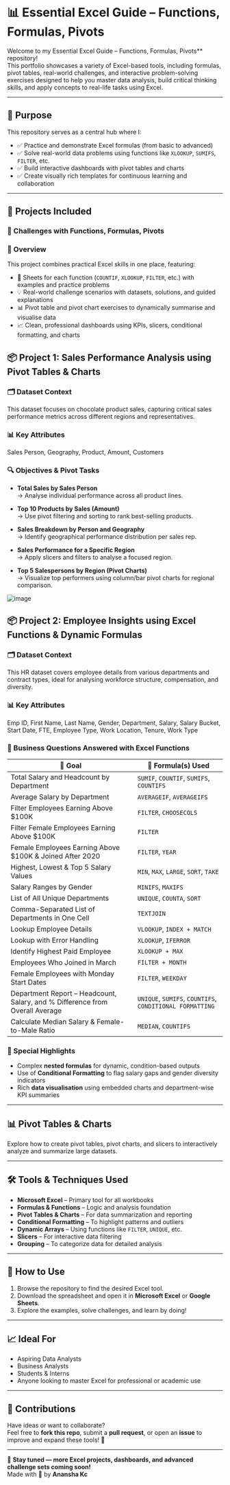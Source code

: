 # 📊 Essential Excel Guide – Functions, Formulas, Pivots

Welcome to my Essential Excel Guide – Functions, Formulas, Pivots** repository!  
This portfolio showcases a variety of Excel-based tools, including formulas, pivot tables, real-world challenges, and interactive problem-solving exercises designed to help you master data analysis, build critical thinking skills, and apply concepts to real-life tasks using Excel.

---

## 🧭 Purpose

This repository serves as a central hub where I:

- ✅ Practice and demonstrate Excel formulas (from basic to advanced)  
- ✅ Solve real-world data problems using functions like `XLOOKUP`, `SUMIFS`, `FILTER`, etc.  
- ✅ Build interactive dashboards with pivot tables and charts  
- ✅ Create visually rich templates for continuous learning and collaboration  

---

## 📁 Projects Included

### 🔹 Challenges with Functions, Formulas, Pivots

### 🎯 Overview  
This project combines practical Excel skills in one place, featuring:

- 📄 Sheets for each function (`COUNTIF`, `XLOOKUP`, `FILTER`, etc.) with examples and practice problems  
- 💡 Real-world challenge scenarios with datasets, solutions, and guided explanations  
- 📊 Pivot table and pivot chart exercises to dynamically summarise and visualise data  
- 📈 Clean, professional dashboards using KPIs, slicers, conditional formatting, and charts  

## 📦 Project 1: Sales Performance Analysis using Pivot Tables & Charts

### 🗂 Dataset Context
This dataset focuses on chocolate product sales, capturing critical sales performance metrics across different regions and representatives.

### 📊 Key Attributes
Sales Person, Geography, Product, Amount, Customers

### 🔍 Objectives & Pivot Tasks

- **Total Sales by Sales Person**  
  → Analyse individual performance across all product lines.

- **Top 10 Products by Sales (Amount)**  
  → Use pivot filtering and sorting to rank best-selling products.

- **Sales Breakdown by Person and Geography**  
  → Identify geographical performance distribution per sales rep.

- **Sales Performance for a Specific Region**  
  → Apply slicers and filters to analyse a focused region.

- **Top 5 Salespersons by Region (Pivot Charts)**  
  → Visualize top performers using column/bar pivot charts for regional comparison.

![image](https://github.com/user-attachments/assets/a49c579d-68cd-40ed-9f2b-0abde4596902)


## 📦 Project 2: Employee Insights using Excel Functions & Dynamic Formulas

### 🗂 Dataset Context
This HR dataset covers employee details from various departments and contract types, ideal for analysing workforce structure, compensation, and diversity.

### 📊 Key Attributes
Emp ID, First Name, Last Name, Gender, Department, Salary, Salary Bucket, Start Date, FTE, Employee Type, Work Location, Tenure, Work Type

### 🎯 Business Questions Answered with Excel Functions

| 🔹 Goal | 🧠 Formula(s) Used |
|--------|---------------------|
| Total Salary and Headcount by Department | `SUMIF`, `COUNTIF`, `SUMIFS`, `COUNTIFS` |
| Average Salary by Department | `AVERAGEIF`, `AVERAGEIFS` |
| Filter Employees Earning Above $100K | `FILTER`, `CHOOSECOLS` |
| Filter Female Employees Earning Above $100K | `FILTER` |
| Female Employees Earning Above $100K & Joined After 2020 | `FILTER`, `YEAR` |
| Highest, Lowest & Top 5 Salary Values | `MIN`, `MAX`, `LARGE`, `SORT`, `TAKE` |
| Salary Ranges by Gender | `MINIFS`, `MAXIFS` |
| List of All Unique Departments | `UNIQUE`, `COUNTA`, `SORT` |
| Comma-Separated List of Departments in One Cell | `TEXTJOIN` |
| Lookup Employee Details | `VLOOKUP`, `INDEX + MATCH` |
| Lookup with Error Handling | `XLOOKUP`, `IFERROR` |
| Identify Highest Paid Employee | `XLOOKUP + MAX` |
| Employees Who Joined in March | `FILTER + MONTH` |
| Female Employees with Monday Start Dates | `FILTER`, `WEEKDAY` |
| Department Report – Headcount, Salary, and % Difference from Overall Average | `UNIQUE`, `SUMIFS`, `COUNTIFS`, `CONDITIONAL FORMATTING` |
| Calculate Median Salary & Female-to-Male Ratio | `MEDIAN`, `COUNTIFS` |

### 📌 Special Highlights

- Complex **nested formulas** for dynamic, condition-based outputs  
- Use of **Conditional Formatting** to flag salary gaps and gender diversity indicators  
- Rich **data visualisation** using embedded charts and department-wise KPI summaries


---

## 📊 Pivot Tables & Charts

Explore how to create pivot tables, pivot charts, and slicers to interactively analyze and summarize large datasets.

---

## 🛠 Tools & Techniques Used

- **Microsoft Excel** – Primary tool for all workbooks  
- **Formulas & Functions** – Logic and analysis foundation  
- **Pivot Tables & Charts** – For data summarization and reporting  
- **Conditional Formatting** – To highlight patterns and outliers  
- **Dynamic Arrays** – Using functions like `FILTER`, `UNIQUE`, etc.  
- **Slicers** – For interactive data filtering  
- **Grouping** – To categorize data for detailed analysis
---

## 📘 How to Use

1. Browse the repository to find the desired Excel tool.
2. Download the spreadsheet and open it in **Microsoft Excel** or **Google Sheets**.
3. Explore the examples, solve challenges, and learn by doing!  

---

## 📈 Ideal For

- Aspiring Data Analysts  
- Business Analysts  
- Students & Interns  
- Anyone looking to master Excel for professional or academic use  

---

## 🤝 Contributions

Have ideas or want to collaborate?  
Feel free to **fork this repo**, submit a **pull request**, or open an **issue** to improve and expand these tools! 🚀

---

🔹 **Stay tuned — more Excel projects, dashboards, and advanced challenge sets coming soon!**  
Made with 💙 by **Anansha Kc**

